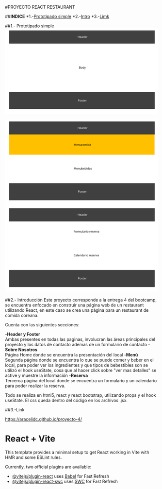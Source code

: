 #PROYECTO REACT RESTAURANT

##**INDICE**
*1.-[Prototipado simple](#1.-Intro)
*2.-[Intro](#2.-Intro)
*3.-[Limk](#3.-Link)

##1.- Prototipado simple
<img src='public/Home.svg'>

<img src='public/Menu.svg'>

<img src='public/Reserva.svg'>


##2.- Introducción
Este proyecto corresponde a la entrega 4 del bootcamp, se encuentra enfocado en construir una página web de un restaurant utilizando React, en este caso se crea una página para un restaurant de comida coreana.

Cuenta con las siguientes secciones:

-**Header y Footer**<br>
Ambas presentes en todas las paginas, involucran las áreas principales del proyecto y los datos de contacto ademas de un formulario de contacto
-**Sobre Nosotros**<br>
Página Home donde se encuentra la presentación del local
-**Menú**<br>
Segunda página donde se encuentra lo que se puede comer y beber en el local, para poder ver los ingredientes y que tipos de bebestibles son se utilizó el hook useState, cosa que al hacer click sobre "ver mas detalles" se active y muestre la información
-**Reserva**<br>
Tercerca página del local donde se encuentra un formulario y un calendario para poder realizar la reserva.

Todo se realiza en html5, react y react bootstrap, utilizando props y el hook useState. El css queda dentro del código en los archivos .jsx.

##3.-Link

https://aracelidc.github.io/proyecto-4/


# React + Vite

This template provides a minimal setup to get React working in Vite with HMR and some ESLint rules.

Currently, two official plugins are available:

- [@vitejs/plugin-react](https://github.com/vitejs/vite-plugin-react/blob/main/packages/plugin-react/README.md) uses [Babel](https://babeljs.io/) for Fast Refresh
- [@vitejs/plugin-react-swc](https://github.com/vitejs/vite-plugin-react-swc) uses [SWC](https://swc.rs/) for Fast Refresh
